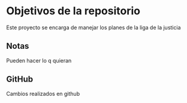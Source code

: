 # Objetivos de la repositorio

Este proyecto se encarga de manejar los planes de la liga de la justicia

## Notas

Pueden hacer lo q quieran

## GitHub
Cambios realizados en github
